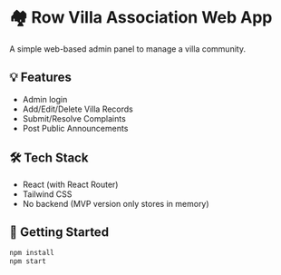 # 🏘️ Row Villa Association Web App

A simple web-based admin panel to manage a villa community.

## 💡 Features
- Admin login
- Add/Edit/Delete Villa Records
- Submit/Resolve Complaints
- Post Public Announcements

## 🛠️ Tech Stack
- React (with React Router)
- Tailwind CSS
- No backend (MVP version only stores in memory)

## 🚀 Getting Started

```bash
npm install
npm start
